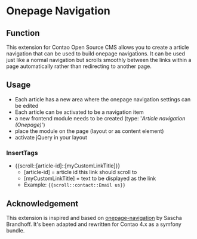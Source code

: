 # Onepage Navigation

## Function

This extension for Contao Open Source CMS allows you to create a article navigation that can be used to build onepage navigations. It can be used just like a normal navigation but scrolls smoothly between the links within a page automatically rather than redirecting to another page.

## Usage

* Each article has a new area where the onepage navigation settings can be edited
* Each article can be activated to be a navigation item
* a new frontend module needs to be created (type: '*Article navigation (Onepage)*')
* place the module on the page (layout or as content element)
* activate jQuery in your layout

### InsertTags

* {{scroll::[article-id]::[myCustomLinkTitle]}}
  * [article-id] = article id this link should scroll to
  * [myCustomLinkTitle] = text to be displayed as the link
  * Example: `{{scroll::contact::Email us}}`

## Acknowledgement

This extension is inspired and based on [onepage-navigation](https://github.com/Sascha-Brandhoff/onepage-navigation) by Sascha Brandhoff. It's been adapted and rewritten for Contao 4.x as a symfony bundle.